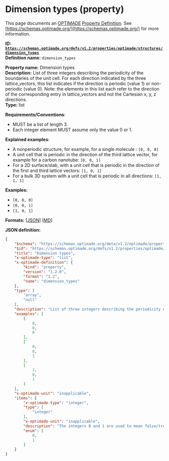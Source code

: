 # Dimension types (property)

This page documents an [OPTIMADE](https://www.optimade.org/) [Property Definition](https://schemas.optimade.org/#definitions). See [https://schemas.optimade.org/](https://schemas.optimade.org/) for more information.

**ID: [`https://schemas.optimade.org/defs/v1.2/properties/optimade/structures/dimension_types`](https://schemas.optimade.org/defs/v1.2/properties/optimade/structures/dimension_types)**  
**Definition name:** `dimension_types`

**Property name:** Dimension types  
**Description:** List of three integers describing the periodicity of the boundaries of the unit cell. For each direction indicated by the three lattice_vectors, this list indicates if the direction is periodic (value 1) or non-periodic (value 0). Note: the elements in this list each refer to the direction of the corresponding entry in lattice_vectors and not the Cartesian x, y, z directions.  
**Type:** list  

**Requirements/Conventions**:

- MUST be a list of length 3.
- Each integer element MUST assume only the value 0 or 1.

**Explained examples**:

- A nonperiodic structure, for example, for a single molecule : `[0, 0, 0]`
- A unit cell that is periodic in the direction of the third lattice vector, for example for a carbon nanotube: `[0, 0, 1]`
- For a 2D surface/slab, with a unit cell that is periodic in the direction of the first and third lattice vectors: `[1, 0, 1]`
- For a bulk 3D system with a unit cell that is periodic in all directions: `[1, 1, 1]`

**Examples:**

- `[0, 0, 0]`
- `[0, 0, 1]`
- `[1, 0, 1]`

**Formats:** [[JSON](dimension_types.json)] [[MD](dimension_types.md)]

**JSON definition:**

``` json
{
    "$schema": "https://schemas.optimade.org/meta/v1.2/optimade/property_definition.md",
    "$id": "https://schemas.optimade.org/defs/v1.2/properties/optimade/structures/dimension_types",
    "title": "Dimension types",
    "x-optimade-type": "list",
    "x-optimade-definition": {
        "kind": "property",
        "version": "1.2.0",
        "format": "1.2",
        "name": "dimension_types"
    },
    "type": [
        "array",
        "null"
    ],
    "description": "List of three integers describing the periodicity of the boundaries of the unit cell. For each direction indicated by the three lattice_vectors, this list indicates if the direction is periodic (value 1) or non-periodic (value 0). Note: the elements in this list each refer to the direction of the corresponding entry in lattice_vectors and not the Cartesian x, y, z directions.\n\n**Requirements/Conventions**:\n\n- MUST be a list of length 3.\n- Each integer element MUST assume only the value 0 or 1.\n\n**Explained examples**:\n\n- A nonperiodic structure, for example, for a single molecule : `[0, 0, 0]`\n- A unit cell that is periodic in the direction of the third lattice vector, for example for a carbon nanotube: `[0, 0, 1]`\n- For a 2D surface/slab, with a unit cell that is periodic in the direction of the first and third lattice vectors: `[1, 0, 1]`\n- For a bulk 3D system with a unit cell that is periodic in all directions: `[1, 1, 1]`",
    "examples": [
        [
            0,
            0,
            0
        ],
        [
            0,
            0,
            1
        ],
        [
            1,
            0,
            1
        ]
    ],
    "x-optimade-unit": "inapplicable",
    "items": {
        "x-optimade-type": "integer",
        "type": [
            "integer"
        ],
        "x-optimade-unit": "inapplicable",
        "description": "The integers 0 and 1 are used to mean false/true in a boolean flag indicating a periodic direction.",
        "enum": [
            0,
            1
        ]
    }
}
```